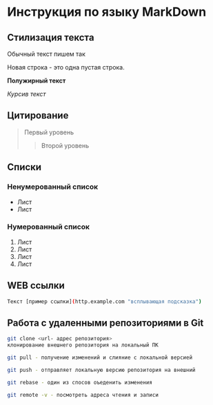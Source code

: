 # Инструкция по языку MarkDown
## Стилизация текста
Обычный текст пишем так

Новая строка - это одна пустая строка.

**Полужирный текст**

*Курсив текст*

## Цитирование
> Первый уровень
>> Второй уровень

## Списки
### Ненумерованный список
*  Лист
*  Лист
### Нумерованный список
1. Лист
2. Лист
3. Лист 
4. Лист

## WEB ссылки
```sh
Текст [пример ссылки](http.example.com "всплывающая подсказка")
```

## Работа с удаленными репозиториями в Git

```sh
git clone <url- адрес репозитория>
клонирование внешнего репозитория на локальный ПК
```
```sh
git pull - получение изменений и слияние с локальной версией
```
```sh
git push - отправляет локальную версию репозитория на внешний
```
```sh
git rebase - один из спосов оъеденить изменения
```
```sh
git remote -v - посмотреть адреса чтения и записи
```

